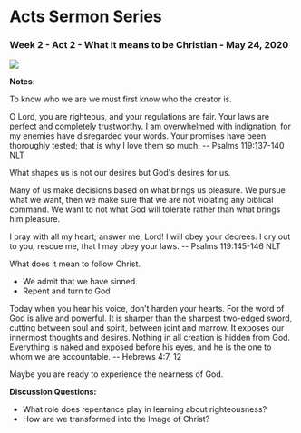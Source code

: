 # Acts Sermon Series


### Week 2 - Act 2 - What it means to be Christian - May 24, 2020

<a href="https://subsplash.com/+pnr4/lb/mi/+qc3p3hv?branding=true&amp;embed=true">
    <img class="kit-image__image" 
        src="https://images.subsplash.com/image.jpg?id=2400a01c-e064-40ef-9b1c-92ace3c8d129&amp;w=400&amp;h=225" 
        style="opacity: 1;">
</a>


**Notes:**

To know who we are we must first know who the creator is.

O Lord, you are righteous, and your regulations are fair.  Your laws are 
perfect and completely trustworthy. I am overwhelmed with indignation, 
for my enemies have disregarded your words. Your promises have been 
thoroughly tested; that is why I love them so much. -- Psalms 119:137-140 NLT
    
What shapes us is not our desires but God's desires for us.

Many of us make decisions based on what brings us pleasure. We pursue what we
want, then we make sure that we are not violating any biblical command. We
want to not what God will tolerate rather than what brings him pleasure.

I pray with all my heart; answer me, Lord! I will obey your decrees. 
I cry out to you; rescue me, that I may obey your laws. -- Psalms 119:145-146 NLT

What does it mean to follow Christ.

* We admit that we have sinned.
* Repent and turn to God

Today when you hear his voice,  don’t harden your hearts.
For the word of God is alive and powerful. It is sharper than the sharpest 
two-edged sword, cutting between soul and spirit, between joint and marrow. 
It exposes our innermost thoughts and desires. Nothing in all creation is 
hidden from God. Everything is naked and exposed before his eyes, and he 
is the one to whom we are accountable.
-- Hebrews 4:7, 12

Maybe you are ready to experience the nearness of God.

**Discussion Questions:**

* What role does repentance play in learning about righteousness?
* How are we transformed into the Image of Christ?
